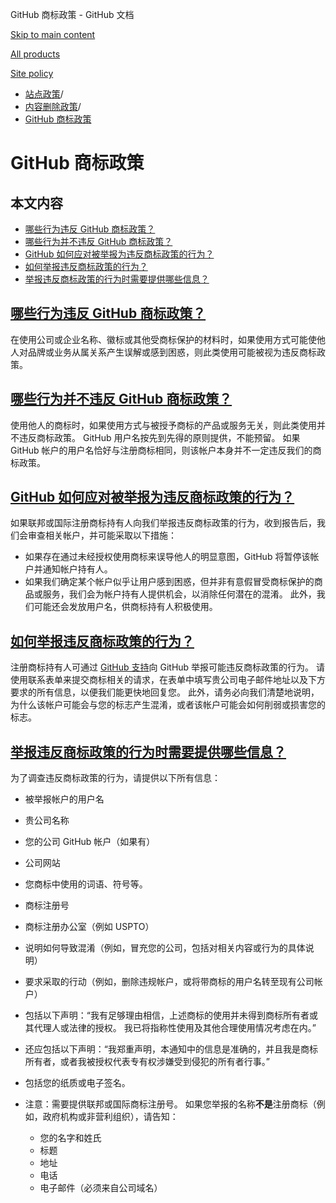 GitHub 商标政策 - GitHub 文档

[Skip to main content](#main-content)

[All products](/zh)

[Site policy](/site-policy)

* [站点政策](/zh/site-policy)/
* [内容删除政策](/zh/site-policy/content-removal-policies)/
* [GitHub 商标政策](/zh/site-policy/content-removal-policies/github-trademark-policy)

GitHub 商标政策
==========

本文内容
----------

* [哪些行为违反 GitHub 商标政策？](#what-is-a-github-trademark-policy-violation)
* [哪些行为并不违反 GitHub 商标政策？](#what-is-not-a-github-trademark-policy-violation)
* [GitHub 如何应对被举报为违反商标政策的行为？](#how-does-github-respond-to-reported-trademark-policy-violations)
* [如何举报违反商标政策的行为？](#how-do-i-report-a-trademark-policy-violation)
* [举报违反商标政策的行为时需要提供哪些信息？](#what-information-is-required-when-reporting-trademark-policy-violations)

[哪些行为违反 GitHub 商标政策？](#what-is-a-github-trademark-policy-violation)
----------

在使用公司或企业名称、徽标或其他受商标保护的材料时，如果使用方式可能使他人对品牌或业务从属关系产生误解或感到困惑，则此类使用可能被视为违反商标政策。

[哪些行为并不违反 GitHub 商标政策？](#what-is-not-a-github-trademark-policy-violation)
----------

使用他人的商标时，如果使用方式与被授予商标的产品或服务无关，则此类使用并不违反商标政策。 GitHub 用户名按先到先得的原则提供，不能预留。 如果 GitHub 帐户的用户名恰好与注册商标相同，则该帐户本身并不一定违反我们的商标政策。

[GitHub 如何应对被举报为违反商标政策的行为？](#how-does-github-respond-to-reported-trademark-policy-violations)
----------

如果联邦或国际注册商标持有人向我们举报违反商标政策的行为，收到报告后，我们会审查相关帐户，并可能采取以下措施：

* 如果存在通过未经授权使用商标来误导他人的明显意图，GitHub 将暂停该帐户并通知帐户持有人。
* 如果我们确定某个帐户似乎让用户感到困惑，但并非有意假冒受商标保护的商品或服务，我们会为帐户持有人提供机会，以消除任何潜在的混淆。 此外，我们可能还会发放用户名，供商标持有人积极使用。

[如何举报违反商标政策的行为？](#how-do-i-report-a-trademark-policy-violation)
----------

注册商标持有人可通过 [GitHub 支持](https://support.github.com/)向 GitHub 举报可能违反商标政策的行为。 请使用联系表单来提交商标相关的请求，在表单中填写贵公司电子邮件地址以及下方要求的所有信息，以便我们能更快地回复您。 此外，请务必向我们清楚地说明，为什么该帐户可能会与您的标志产生混淆，或者该帐户可能会如何削弱或损害您的标志。

[举报违反商标政策的行为时需要提供哪些信息？](#what-information-is-required-when-reporting-trademark-policy-violations)
----------

为了调查违反商标政策的行为，请提供以下所有信息：

* 被举报帐户的用户名

* 贵公司名称

* 您的公司 GitHub 帐户（如果有）

* 公司网站

* 您商标中使用的词语、符号等。

* 商标注册号

* 商标注册办公室（例如 USPTO）

* 说明如何导致混淆（例如，冒充您的公司，包括对相关内容或行为的具体说明）

* 要求采取的行动（例如，删除违规帐户，或将带商标的用户名转至现有公司帐户）

* 包括以下声明：“我有足够理由相信，上述商标的使用并未得到商标所有者或其代理人或法律的授权。 我已将指称性使用及其他合理使用情况考虑在内。”

* 还应包括以下声明：“我郑重声明，本通知中的信息是准确的，并且我是商标所有者，或者我被授权代表专有权涉嫌受到侵犯的所有者行事。”

* 包括您的纸质或电子签名。

* 注意：需要提供联邦或国际商标注册号。 如果您举报的名称**不是**注册商标（例如，政府机构或非营利组织），请告知：

  * 您的名字和姓氏
  * 标题
  * 地址
  * 电话
  * 电子邮件（必须来自公司域名）
